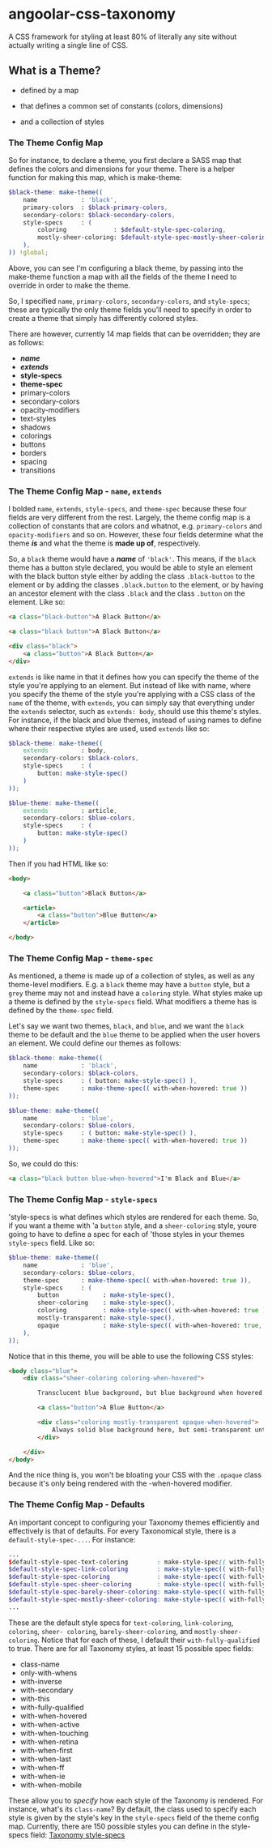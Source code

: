 # angoolar-css-taxonomy

A CSS framework for styling at least 80% of literally any site without actually writing a single
line of CSS.

## What is a Theme?

* defined by a map

* that defines a common set of constants (colors, dimensions)

* and a collection of styles

### The Theme Config Map

So for instance, to declare a theme, you first declare a SASS map that defines the colors and
dimensions for your theme. There is a helper function for making this map, which is make-theme:

```scss
$black-theme: make-theme((
	name            : 'black',
	primary-colors  : $black-primary-colors,
	secondary-colors: $black-secondary-colors,
	style-specs     : (
		coloring             : $default-style-spec-coloring,
		mostly-sheer-coloring: $default-style-spec-mostly-sheer-coloring,
	),
)) !global;
```

Above, you can see I'm configuring a black theme, by passing into the make-theme function a map with
all the fields of the theme I need to override in order to make the theme.

So, I specified `name`, `primary-colors`, `secondary-colors`, and `style-specs`; these are typically
the only theme fields you'll need to specify in order to create a theme that simply has differently
colored styles.

There are however, currently 14 map fields that can be overridden; they are as follows:

* _**name**_
* _**extends**_
* **style-specs**
* **theme-spec**
* primary-colors
* secondary-colors
* opacity-modifiers
* text-styles
* shadows
* colorings
* buttons
* borders
* spacing
* transitions

### The Theme Config Map - `name`, `extends`

I bolded `name`, `extends`, `style-specs`, and `theme-spec` because these four fields are very
different from the rest. Largely, the theme config map is a collection of constants that are colors
and whatnot, e.g. `primary-colors` and `opacity-modifiers` and so on. However, these four fields
determine what the theme _**is**_ and what the theme is **made up of**, respectively.

So, a `black` theme would have a _**name**_ of `'black'`. This means, if the `black` theme has a
button style declared, you would be able to style an element with the black button style either by
adding the class `.black-button` to the element or by adding the classes `.black.button` to the
element, or by having an ancestor element with the class `.black` and the class `.button` on the
element. Like so:

```html
<a class="black-button">A Black Button</a>

<a class="black button">A Black Button</a>

<div class="black">
	<a class="button">A Black Button</a>
</div>
```

`extends` is like name in that it defines how you can specify the theme of the style you're applying
to an element. But instead of like with name, where you specify the theme of the style you're
applying with a CSS class of the `name` of the theme, with `extends`, you can simply say that
everything under the `extends` selector, such as `extends: body`, should use this theme's styles.
For instance, if the black and blue themes, instead of using names to define where their respective
styles are used, used `extends` like so:

```scss
$black-theme: make-theme((
	extends         : body,
	secondary-colors: $black-colors,
	style-specs     : (
		button: make-style-spec()
	)
));

$blue-theme: make-theme((
	extends         : article,
	secondary-colors: $blue-colors,
	style-specs     : (
		button: make-style-spec()
	)
));
```

Then if you had HTML like so:

```html
<body>

	<a class="button">Black Button</a>

	<article>
		<a class="button">Blue Button</a>
	</article>

</body>
```

### The Theme Config Map - `theme-spec`

As mentioned, a theme is made up of a collection of styles, as well as any theme-level modifiers.
E.g. a `black` theme may have a `button` style, but a `grey` theme may not and instead have a
`coloring` style. What styles make up a theme is defined by the `style-specs` field. What modifiers
a theme has is defined by the `theme-spec` field.

Let's say we want two themes, `black`, and `blue`, and we want the `black` theme to be default and
the `blue` theme to be applied when the user hovers an element. We could define our themes as
follows:

```scss
$black-theme: make-theme((
	name            : 'black',
	secondary-colors: $black-colors,
	style-specs     : ( button: make-style-spec() ),
	theme-spec      : make-theme-spec(( with-when-hovered: true ))
));

$blue-theme: make-theme((
	name            : 'blue',
	secondary-colors: $blue-colors,
	style-specs     : ( button: make-style-spec() ),
	theme-spec      : make-theme-spec(( with-when-hovered: true ))
));
```

So, we could do this:

```html
<a class="black button blue-when-hovered">I'm Black and Blue</a>
```

### The Theme Config Map - `style-specs`

'style-specs is what defines which styles are rendered for each theme. So, if you want a theme with
'a `button` style, and a `sheer-coloring` style, youre going to have to define a spec for each of
'those styles in your themes `style-specs` field. Like so:

```scss
$blue-theme: make-theme((
	name            : 'blue',
	secondary-colors: $blue-colors,
	theme-spec      : make-theme-spec(( with-when-hovered: true )),
	style-specs     : (
		button            : make-style-spec(),
		sheer-coloring    : make-style-spec(),
		coloring          : make-style-spec(( with-when-hovered: true )),
		mostly-transparent: make-style-spec(),
		opaque            : make-style-spec(( with-when-hovered: true, only-with-whens: true )),
	),
));
```

Notice that in this theme, you will be able to use the following CSS styles:

```html
<body class="blue">
	<div class="sheer-coloring coloring-when-hovered">

		Transclucent blue background, but blue background when hovered.

		<a class="button">A Blue Button</a>

		<div class="coloring mostly-transparent opaque-when-hovered">
			Always solid blue background here, but semi-transparent until hovered.
		</div>

	</div>
</body>
```

And the nice thing is, you won't be bloating your CSS with the `.opaque` class because it's only being
rendered with the -when-hovered modifier.

### The Theme Config Map - Defaults

An important concept to configuring your Taxonomy themes efficiently and effectively is that of
defaults. For every Taxonomical style, there is a `default-style-spec-...`. For instance:

```scss
...
$default-style-spec-text-coloring        : make-style-spec(( with-fully-qualified: true, with-inverse: true, with-secondary: true )) !global !default;
$default-style-spec-link-coloring        : make-style-spec(( with-fully-qualified: true, with-inverse: true, with-secondary: true )) !global !default;
$default-style-spec-coloring             : make-style-spec(( with-fully-qualified: true, with-inverse: true, with-secondary: true )) !global !default;
$default-style-spec-sheer-coloring       : make-style-spec(( with-fully-qualified: true, with-inverse: true, with-secondary: true )) !global !default;
$default-style-spec-barely-sheer-coloring: make-style-spec(( with-fully-qualified: true, with-inverse: true, with-secondary: true )) !global !default;
$default-style-spec-mostly-sheer-coloring: make-style-spec(( with-fully-qualified: true, with-inverse: true, with-secondary: true )) !global !default;
...
```

These are the default style specs for `text-coloring`, `link-coloring`, `coloring`, `sheer-
coloring`, `barely-sheer-coloring`, and `mostly-sheer-coloring`. Notice that for each of these, I
default their `with-fully-qualified` to true. There are for all Taxonomy styles, at least 15 possible spec fields:

* class-name
* only-with-whens
* with-inverse
* with-secondary
* with-this
* with-fully-qualified
* with-when-hovered
* with-when-active
* with-when-touching
* with-when-retina
* with-when-first
* with-when-last
* with-when-ff
* with-when-ie
* with-when-mobile

These allow you to *specify* how each style of the Taxonomy is rendered. For instance, what's its
`class-name`? By default, the class used to specify each style is given by the style's key in the
`style-specs` field of the theme config map. Currently, there are 150 possible styles you can define
in the style-specs field: [Taxonomy style-specs](docs/style_specs.md)



